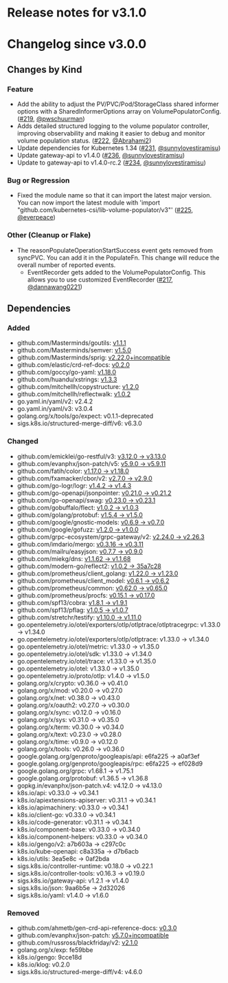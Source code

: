 # Release notes for v3.1.0

# Changelog since v3.0.0

## Changes by Kind

### Feature

- Add the ability to adjust the PV/PVC/Pod/StorageClass shared informer options with a SharedInformerOptions array on VolumePopulatorConfig. ([#219](https://github.com/kubernetes-csi/lib-volume-populator/pull/219), [@pwschuurman](https://github.com/pwschuurman))
- Adds detailed structured logging to the volume populator controller, improving observability and making it easier to debug and monitor volume population status. ([#222](https://github.com/kubernetes-csi/lib-volume-populator/pull/222), [@Abrahami2](https://github.com/Abrahami2))
- Update dependencies for Kubernetes 1.34 ([#231](https://github.com/kubernetes-csi/lib-volume-populator/pull/231), [@sunnylovestiramisu](https://github.com/sunnylovestiramisu))
- Update gateway-api to v1.4.0 ([#236](https://github.com/kubernetes-csi/lib-volume-populator/pull/236), [@sunnylovestiramisu](https://github.com/sunnylovestiramisu))
- Update to gateway-api to v1.4.0-rc.2 ([#234](https://github.com/kubernetes-csi/lib-volume-populator/pull/234), [@sunnylovestiramisu](https://github.com/sunnylovestiramisu))

### Bug or Regression

- Fixed the module name so that it can import the latest major version. You can now import the latest module with 'import "github.com/kubernetes-csi/lib-volume-populator/v3"' ([#225](https://github.com/kubernetes-csi/lib-volume-populator/pull/225), [@everpeace](https://github.com/everpeace))

### Other (Cleanup or Flake)

- The reasonPopulateOperationStartSuccess event gets removed from syncPVC. You can add it in the PopulateFn. This change will reduce the overall number of reported events.
  - EventRecorder gets added to the VolumePopulatorConfig. This allows you to use customized  EventRecorder ([#217](https://github.com/kubernetes-csi/lib-volume-populator/pull/217), [@dannawang0221](https://github.com/dannawang0221))


## Dependencies

### Added
- github.com/Masterminds/goutils: [v1.1.1](https://github.com/Masterminds/goutils/tree/v1.1.1)
- github.com/Masterminds/semver: [v1.5.0](https://github.com/Masterminds/semver/tree/v1.5.0)
- github.com/Masterminds/sprig: [v2.22.0+incompatible](https://github.com/Masterminds/sprig/tree/v2.22.0)
- github.com/elastic/crd-ref-docs: [v0.2.0](https://github.com/elastic/crd-ref-docs/tree/v0.2.0)
- github.com/goccy/go-yaml: [v1.18.0](https://github.com/goccy/go-yaml/tree/v1.18.0)
- github.com/huandu/xstrings: [v1.3.3](https://github.com/huandu/xstrings/tree/v1.3.3)
- github.com/mitchellh/copystructure: [v1.2.0](https://github.com/mitchellh/copystructure/tree/v1.2.0)
- github.com/mitchellh/reflectwalk: [v1.0.2](https://github.com/mitchellh/reflectwalk/tree/v1.0.2)
- go.yaml.in/yaml/v2: v2.4.2
- go.yaml.in/yaml/v3: v3.0.4
- golang.org/x/tools/go/expect: v0.1.1-deprecated
- sigs.k8s.io/structured-merge-diff/v6: v6.3.0

### Changed
- github.com/emicklei/go-restful/v3: [v3.12.0 → v3.13.0](https://github.com/emicklei/go-restful/v3/compare/v3.12.0...v3.13.0)
- github.com/evanphx/json-patch/v5: [v5.9.0 → v5.9.11](https://github.com/evanphx/json-patch/v5/compare/v5.9.0...v5.9.11)
- github.com/fatih/color: [v1.17.0 → v1.18.0](https://github.com/fatih/color/compare/v1.17.0...v1.18.0)
- github.com/fxamacker/cbor/v2: [v2.7.0 → v2.9.0](https://github.com/fxamacker/cbor/v2/compare/v2.7.0...v2.9.0)
- github.com/go-logr/logr: [v1.4.2 → v1.4.3](https://github.com/go-logr/logr/compare/v1.4.2...v1.4.3)
- github.com/go-openapi/jsonpointer: [v0.21.0 → v0.21.2](https://github.com/go-openapi/jsonpointer/compare/v0.21.0...v0.21.2)
- github.com/go-openapi/swag: [v0.23.0 → v0.23.1](https://github.com/go-openapi/swag/compare/v0.23.0...v0.23.1)
- github.com/gobuffalo/flect: [v1.0.2 → v1.0.3](https://github.com/gobuffalo/flect/compare/v1.0.2...v1.0.3)
- github.com/golang/protobuf: [v1.5.4 → v1.5.0](https://github.com/golang/protobuf/compare/v1.5.4...v1.5.0)
- github.com/google/gnostic-models: [v0.6.9 → v0.7.0](https://github.com/google/gnostic-models/compare/v0.6.9...v0.7.0)
- github.com/google/gofuzz: [v1.2.0 → v1.0.0](https://github.com/google/gofuzz/compare/v1.2.0...v1.0.0)
- github.com/grpc-ecosystem/grpc-gateway/v2: [v2.24.0 → v2.26.3](https://github.com/grpc-ecosystem/grpc-gateway/v2/compare/v2.24.0...v2.26.3)
- github.com/imdario/mergo: [v0.3.16 → v0.3.11](https://github.com/imdario/mergo/compare/v0.3.16...v0.3.11)
- github.com/mailru/easyjson: [v0.7.7 → v0.9.0](https://github.com/mailru/easyjson/compare/v0.7.7...v0.9.0)
- github.com/miekg/dns: [v1.1.62 → v1.1.68](https://github.com/miekg/dns/compare/v1.1.62...v1.1.68)
- github.com/modern-go/reflect2: [v1.0.2 → 35a7c28](https://github.com/modern-go/reflect2/compare/v1.0.2...35a7c28)
- github.com/prometheus/client_golang: [v1.22.0 → v1.23.0](https://github.com/prometheus/client_golang/compare/v1.22.0...v1.23.0)
- github.com/prometheus/client_model: [v0.6.1 → v0.6.2](https://github.com/prometheus/client_model/compare/v0.6.1...v0.6.2)
- github.com/prometheus/common: [v0.62.0 → v0.65.0](https://github.com/prometheus/common/compare/v0.62.0...v0.65.0)
- github.com/prometheus/procfs: [v0.15.1 → v0.17.0](https://github.com/prometheus/procfs/compare/v0.15.1...v0.17.0)
- github.com/spf13/cobra: [v1.8.1 → v1.9.1](https://github.com/spf13/cobra/compare/v1.8.1...v1.9.1)
- github.com/spf13/pflag: [v1.0.5 → v1.0.7](https://github.com/spf13/pflag/compare/v1.0.5...v1.0.7)
- github.com/stretchr/testify: [v1.10.0 → v1.11.0](https://github.com/stretchr/testify/compare/v1.10.0...v1.11.0)
- go.opentelemetry.io/otel/exporters/otlp/otlptrace/otlptracegrpc: v1.33.0 → v1.34.0
- go.opentelemetry.io/otel/exporters/otlp/otlptrace: v1.33.0 → v1.34.0
- go.opentelemetry.io/otel/metric: v1.33.0 → v1.35.0
- go.opentelemetry.io/otel/sdk: v1.33.0 → v1.34.0
- go.opentelemetry.io/otel/trace: v1.33.0 → v1.35.0
- go.opentelemetry.io/otel: v1.33.0 → v1.35.0
- go.opentelemetry.io/proto/otlp: v1.4.0 → v1.5.0
- golang.org/x/crypto: v0.36.0 → v0.41.0
- golang.org/x/mod: v0.20.0 → v0.27.0
- golang.org/x/net: v0.38.0 → v0.43.0
- golang.org/x/oauth2: v0.27.0 → v0.30.0
- golang.org/x/sync: v0.12.0 → v0.16.0
- golang.org/x/sys: v0.31.0 → v0.35.0
- golang.org/x/term: v0.30.0 → v0.34.0
- golang.org/x/text: v0.23.0 → v0.28.0
- golang.org/x/time: v0.9.0 → v0.12.0
- golang.org/x/tools: v0.26.0 → v0.36.0
- google.golang.org/genproto/googleapis/api: e6fa225 → a0af3ef
- google.golang.org/genproto/googleapis/rpc: e6fa225 → ef028d9
- google.golang.org/grpc: v1.68.1 → v1.75.1
- google.golang.org/protobuf: v1.36.5 → v1.36.8
- gopkg.in/evanphx/json-patch.v4: v4.12.0 → v4.13.0
- k8s.io/api: v0.33.0 → v0.34.1
- k8s.io/apiextensions-apiserver: v0.31.1 → v0.34.1
- k8s.io/apimachinery: v0.33.0 → v0.34.1
- k8s.io/client-go: v0.33.0 → v0.34.1
- k8s.io/code-generator: v0.31.1 → v0.34.1
- k8s.io/component-base: v0.33.0 → v0.34.0
- k8s.io/component-helpers: v0.33.0 → v0.34.0
- k8s.io/gengo/v2: a7b603a → c297c0c
- k8s.io/kube-openapi: c8a335a → d7b6acb
- k8s.io/utils: 3ea5e8c → 0af2bda
- sigs.k8s.io/controller-runtime: v0.18.0 → v0.22.1
- sigs.k8s.io/controller-tools: v0.16.3 → v0.19.0
- sigs.k8s.io/gateway-api: v1.2.1 → v1.4.0
- sigs.k8s.io/json: 9aa6b5e → 2d32026
- sigs.k8s.io/yaml: v1.4.0 → v1.6.0

### Removed
- github.com/ahmetb/gen-crd-api-reference-docs: [v0.3.0](https://github.com/ahmetb/gen-crd-api-reference-docs/tree/v0.3.0)
- github.com/evanphx/json-patch: [v5.7.0+incompatible](https://github.com/evanphx/json-patch/tree/v5.7.0)
- github.com/russross/blackfriday/v2: [v2.1.0](https://github.com/russross/blackfriday/v2/tree/v2.1.0)
- golang.org/x/exp: fe59bbe
- k8s.io/gengo: 9cce18d
- k8s.io/klog: v0.2.0
- sigs.k8s.io/structured-merge-diff/v4: v4.6.0
